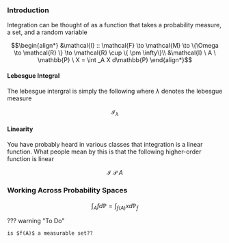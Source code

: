### **Introduction**

Integration can be thought of as a function that takes a probability measure, a set, and a random variable 

$$\begin{align*}
&\mathcal{I} ::  \mathcal{F} \to \mathcal{M}  \to \{\Omega \to \mathcal{R} \} \to \mathcal{R} \cup \{	\pm \infty\}\\ 
&\mathcal{I}  \ A \  \mathbb{P}  \ X = \int _A X d\mathbb{P}
\end{align*}$$

#### **Lebesgue Integral**

The lebesgue intergral is simply the following where $\lambda$ denotes the lebesgue measure

$$\mathcal{I}_{\lambda}$$


#### **Linearity**

You have probably heard in various classes that integration is a linear function. What people mean by this is that the following higher-order function is linear 

$$\mathcal{I} \ \mathcal{P} \ A $$



### **Working Across Probability Spaces**


$$\int _A fd\mathbb{P} = \int_{f(A)} x d\mathbb{P}_f$$

??? warning "To Do"

    is $f(A)$ a measurable set??